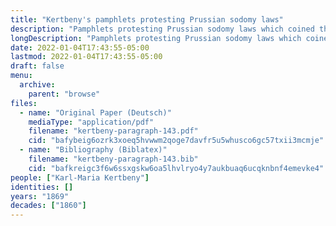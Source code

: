 ```yaml
---
title: "Kertbeny's pamphlets protesting Prussian sodomy laws"
description: "Pamphlets protesting Prussian sodomy laws which coined the terms \"homosexual\" and \"heterosexual\""
longDescription: "Pamphlets protesting Prussian sodomy laws which coined the terms \"homosexual\" and \"heterosexual\", as well as \"monosexual\""
date: 2022-01-04T17:43:55-05:00
lastmod: 2022-01-04T17:43:55-05:00
draft: false
menu:
  archive:
    parent: "browse"
files:
  - name: "Original Paper (Deutsch)"
    mediaType: "application/pdf"
    filename: "kertbeny-paragraph-143.pdf"
    cid: "bafybeig6ozrk3xoeq5hvwwm2qoge7davfr5u5whusco6gc57txii3mcmje"
  - name: "Bibliography (Biblatex)"
    filename: "kertbeny-paragraph-143.bib"
    cid: "bafkreigc3f6w6ssxgskw6oa5lhvlryo4y7aukbuaq6ucqknbnf4emevke4"
people: ["Karl-Maria Kertbeny"]
identities: []
years: "1869"
decades: ["1860"]
---
```

